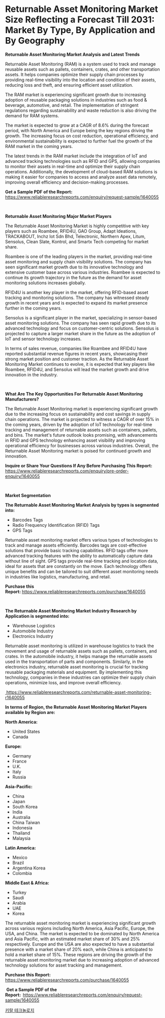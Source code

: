 <p><h1>Returnable Asset Monitoring Market Size Reflecting a Forecast Till 2031: Market By Type, By Application and By Geography</h1></p><p><strong>Returnable Asset Monitoring Market Analysis and Latest Trends</strong></p>
<p><p>Returnable Asset Monitoring (RAM) is a system used to track and manage reusable assets such as pallets, containers, crates, and other transportation assets. It helps companies optimize their supply chain processes by providing real-time visibility into the location and condition of their assets, reducing loss and theft, and ensuring efficient asset utilization.</p><p>The RAM market is experiencing significant growth due to increasing adoption of reusable packaging solutions in industries such as food & beverage, automotive, and retail. The implementation of stringent regulations regarding sustainability and waste reduction is also driving the demand for RAM systems.</p><p>The market is expected to grow at a CAGR of 8.6% during the forecast period, with North America and Europe being the key regions driving the growth. The increasing focus on cost reduction, operational efficiency, and environmental sustainability is expected to further fuel the growth of the RAM market in the coming years.</p><p>The latest trends in the RAM market include the integration of IoT and advanced tracking technologies such as RFID and GPS, allowing companies to monitor their assets in real-time and optimize their supply chain operations. Additionally, the development of cloud-based RAM solutions is making it easier for companies to access and analyze asset data remotely, improving overall efficiency and decision-making processes.</p></p>
<p><strong>Get a Sample PDF of the Report:&nbsp;</strong> <a href="https://www.reliableresearchreports.com/enquiry/request-sample/1640055">https://www.reliableresearchreports.com/enquiry/request-sample/1640055</a></p>
<p>&nbsp;</p>
<p><strong>Returnable Asset Monitoring Major Market Players</strong></p>
<p><p>The Returnable Asset Monitoring Market is highly competitive with key players such as Roambee, RFID4U, GAO Group, Adapt Ideations, TRACKABOUT, Inchz Iot Sdn Bhd, Telectronic, Northern Apex, Litum, Sensolus, Clean Slate, Kontrol, and Smartx Tech competing for market share.</p><p>Roambee is one of the leading players in the market, providing real-time asset monitoring and supply chain visibility solutions. The company has seen significant market growth due to its innovative technology and extensive customer base across various industries. Roambee is expected to continue its growth trajectory in the future as the demand for asset monitoring solutions increases globally.</p><p>RFID4U is another key player in the market, offering RFID-based asset tracking and monitoring solutions. The company has witnessed steady growth in recent years and is expected to expand its market presence further in the coming years.</p><p>Sensolus is a significant player in the market, specializing in sensor-based asset monitoring solutions. The company has seen rapid growth due to its advanced technology and focus on customer-centric solutions. Sensolus is projected to capture a larger market share in the future as the adoption of IoT and sensor technology increases.</p><p>In terms of sales revenue, companies like Roambee and RFID4U have reported substantial revenue figures in recent years, showcasing their strong market position and customer traction. As the Returnable Asset Monitoring Market continues to evolve, it is expected that key players like Roambee, RFID4U, and Sensolus will lead the market growth and drive innovation in the industry.</p></p>
<p>&nbsp;</p>
<p><strong>What Are The Key Opportunities For Returnable Asset Monitoring Manufacturers?</strong></p>
<p><p>The Returnable Asset Monitoring market is experiencing significant growth due to the increasing focus on sustainability and cost savings in supply chain operations. The market is projected to witness a CAGR of over 15% in the coming years, driven by the adoption of IoT technology for real-time tracking and management of returnable assets such as containers, pallets, and bins. The market's future outlook looks promising, with advancements in RFID and GPS technology enhancing asset visibility and improving operational efficiency for businesses across various industries. Overall, the Returnable Asset Monitoring market is poised for continued growth and innovation.</p></p>
<p><strong>Inquire or Share Your Questions If Any Before Purchasing This Report:</strong> <a href="https://www.reliableresearchreports.com/enquiry/pre-order-enquiry/1640055">https://www.reliableresearchreports.com/enquiry/pre-order-enquiry/1640055</a></p>
<p>&nbsp;</p>
<p><strong>Market Segmentation</strong></p>
<p><strong>The Returnable Asset Monitoring Market Analysis by types is segmented into:</strong></p>
<p><ul><li>Barcodes Tags</li><li>Radio Frequency Identification (RFID) Tags</li><li>GPS Tags</li></ul></p>
<p><p>Returnable asset monitoring market offers various types of technologies to track and manage assets efficiently. Barcodes tags are cost-effective solutions that provide basic tracking capabilities. RFID tags offer more advanced tracking features with the ability to automatically capture data without line of sight. GPS tags provide real-time tracking and location data, ideal for assets that are constantly on the move. Each technology offers unique benefits and can be tailored to suit different asset monitoring needs in industries like logistics, manufacturing, and retail.</p></p>
<p><strong>Purchase this Report:&nbsp;</strong><a href="https://www.reliableresearchreports.com/purchase/1640055">https://www.reliableresearchreports.com/purchase/1640055</a></p>
<p>&nbsp;</p>
<p><strong>The Returnable Asset Monitoring Market Industry Research by Application is segmented into:</strong></p>
<p><ul><li>Warehouse Logistics</li><li>Automobile Industry</li><li>Electronics Industry</li></ul></p>
<p><p>Returnable asset monitoring is utilized in warehouse logistics to track the movement and usage of returnable assets such as pallets, containers, and crates. In the automobile industry, it helps manage the returnable assets used in the transportation of parts and components. Similarly, in the electronics industry, returnable asset monitoring is crucial for tracking reusable packaging materials and equipment. By implementing this technology, companies in these industries can optimize their supply chain operations, minimize loss, and improve overall efficiency.</p></p>
<p><a href="https://www.reliableresearchreports.com/returnable-asset-monitoring-r1640055">&nbsp;https://www.reliableresearchreports.com/returnable-asset-monitoring-r1640055</a></p>
<p><strong>In terms of Region, the Returnable Asset Monitoring Market Players available by Region are:</strong></p>
<p>
    <p> <strong> North America: </strong>
        <ul>
            <li>United States</li>
            <li>Canada</li>
        </ul>
        </p> 
    <p> <strong> Europe: </strong>
        <ul>
            <li>Germany</li>
            <li>France</li>
            <li>U.K.</li>
            <li>Italy</li>
            <li>Russia</li>
        </ul>
        </p> 
    <p> <strong> Asia-Pacific: </strong>
        <ul>
            <li>China</li>
            <li>Japan</li>
            <li>South Korea</li>
            <li>India</li>
            <li>Australia</li>
            <li>China Taiwan</li>
            <li>Indonesia</li>
            <li>Thailand</li>
            <li>Malaysia</li>
        </ul>
        </p> 
    <p> <strong> Latin America: </strong>
        <ul>
            <li>Mexico</li>
            <li>Brazil</li>
            <li>Argentina Korea</li>
            <li>Colombia</li>
        </ul>
        </p> 
    <p> <strong> Middle East & Africa: </strong>
        <ul>
            <li>Turkey</li>
            <li>Saudi</li>
            <li>Arabia</li>
            <li>UAE</li>
            <li>Korea</li>
        </ul>
    </p>
    </p>
<p><p>The returnable asset monitoring market is experiencing significant growth across various regions including North America, Asia Pacific, Europe, the USA, and China. The market is expected to be dominated by North America and Asia Pacific, with an estimated market share of 30% and 25% respectively. Europe and the USA are also expected to have a substantial presence with a market share of 20% each, while China is anticipated to hold a market share of 15%. These regions are driving the growth of the returnable asset monitoring market due to increasing adoption of advanced technology solutions for asset tracking and management.</p></p>
<p><strong>Purchase this Report: </strong><a href="https://www.reliableresearchreports.com/purchase/1640055">https://www.reliableresearchreports.com/purchase/1640055</a></p>
<p>&nbsp;<strong>Get a Sample PDF of the Report:&nbsp;&nbsp;</strong><a href="https://www.reliableresearchreports.com/enquiry/request-sample/1640055">https://www.reliableresearchreports.com/enquiry/request-sample/1640055</a></p>
<p><strong></strong></p>
<p><p><a href="https://medium.com/@genius6587678/%ED%82%A4%EB%9E%84-%EA%B8%B0%EC%88%A0-%EC%8B%9C%EC%9E%A5%EC%9D%84-%EB%B6%84%EC%84%9D%ED%95%98%EB%8A%94-%EA%B8%80%EB%A1%9C%EB%B2%8C-%EC%82%B0%EC%97%85-%EC%A0%84%EB%A7%9D%EA%B3%BC-%EC%98%88%EC%B8%A1-2024%EB%85%84%EB%B6%80%ED%84%B0-2031%EB%85%84%EA%B9%8C%EC%A7%80-3c7547b73c96">키랄 테크놀로지</a></p></p>